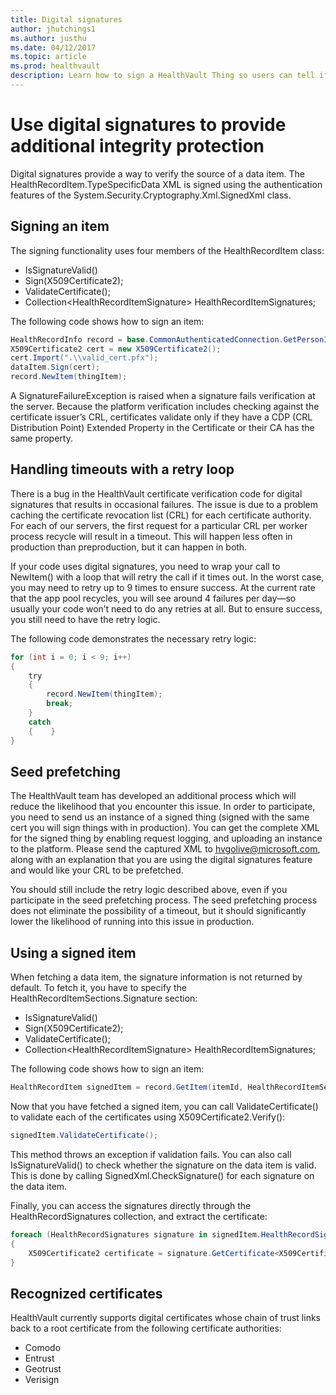 ```yaml
---
title: Digital signatures
author: jhutchings1
ms.author: justhu
ms.date: 04/12/2017
ms.topic: article
ms.prod: healthvault
description: Learn how to sign a HealthVault Thing so users can tell if it's been tampered with.
---
```



Use digital signatures to provide additional integrity protection
==================

Digital signatures provide a way to verify the source of a data item. The HealthRecordItem.TypeSpecificData XML is signed using the authentication features of the System.Security.Cryptography.Xml.SignedXml class.

Signing an item
---------------

The signing functionality uses four members of the HealthRecordItem class:

-   IsSignatureValid()
-   Sign(X509Certificate2);
-   ValidateCertificate();
-   Collection&lt;HealthRecordItemSignature&gt; HealthRecordItemSignatures;

The following code shows how to sign an item:

```cs
HealthRecordInfo record = base.CommonAuthenticatedConnection.GetPersonInfo().GetSelfRecord();
X509Certificate2 cert = new X509Certificate2();
cert.Import(".\\valid_cert.pfx");
dataItem.Sign(cert);
record.NewItem(thingItem);
```

A SignatureFailureException is raised when a signature fails verification at the server. Because the platform verification includes checking against the certificate issuer’s CRL, certificates validate only if they have a CDP (CRL Distribution Point) Extended Property in the Certificate or their CA has the same property.

Handling timeouts with a retry loop
-----------------------------------

There is a bug in the HealthVault certificate verification code for digital signatures that results in occasional failures. The issue is due to a problem caching the certificate revocation list (CRL) for each certificate authority. For each of our servers, the first request for a particular CRL per worker process recycle will result in a timeout. This will happen less often in production than preproduction, but it can happen in both.

If your code uses digital signatures, you need to wrap your call to NewItem() with a loop that will retry the call if it times out. In the worst case, you may need to retry up to 9 times to ensure success. At the current rate that the app pool recycles, you will see around 4 failures per day—so usually your code won’t need to do any retries at all. But to ensure success, you still need to have the retry logic.

The following code demonstrates the necessary retry logic:

```cs
for (int i = 0; i < 9; i++)
{    
    try    
    {        
        record.NewItem(thingItem);
        break;
    }    
    catch
    {    }
} 
```

Seed prefetching
----------------

The HealthVault team has developed an additional process which will reduce the likelihood that you encounter this issue. In order to participate, you need to send us an instance of a signed thing (signed with the same cert you will sign things with in production). You can get the complete XML for the signed thing by enabling request logging, and uploading an instance to the platform. Please send the captured XML to <hvgolive@microsoft.com>, along with an explanation that you are using the digital signatures feature and would like your CRL to be prefetched.

You should still include the retry logic described above, even if you participate in the seed prefetching process. The seed prefetching process does not eliminate the possibility of a timeout, but it should significantly lower the likelihood of running into this issue in production.

Using a signed item
-------------------

When fetching a data item, the signature information is not returned by default. To fetch it, you have to specify the HealthRecordItemSections.Signature section:

-   IsSignatureValid()
-   Sign(X509Certificate2);
-   ValidateCertificate();
-   Collection&lt;HealthRecordItemSignature&gt; HealthRecordItemSignatures;

The following code shows how to sign an item:

```cs
HealthRecordItem signedItem = record.GetItem(itemId, HealthRecordItemSections.Core | HealthRecordItemSections.Xml | HealthRecordItemSections.Signature);
```
Now that you have fetched a signed item, you can call ValidateCertificate() to validate each of the certificates using X509Certificate2.Verify():

```cs
signedItem.ValidateCertificate();
```
This method throws an exception if validation fails. You can also call IsSignatureValid() to check whether the signature on the data item is valid. This is done by calling SignedXml.CheckSignature() for each signature on the data item.

Finally, you can access the signatures directly through the HealthRecordSignatures collection, and extract the certificate:

```cs
foreach (HealthRecordSignatures signature in signedItem.HealthRecordSignatures) 
{    
    X509Certificate2 certificate = signature.GetCertificate<X509Certificate2>(); 
}
```
Recognized certificates
-----------------------

HealthVault currently supports digital certificates whose chain of trust links back to a root certificate from the following certificate authorities:

-   Comodo
-   Entrust
-   Geotrust
-   Verisign
